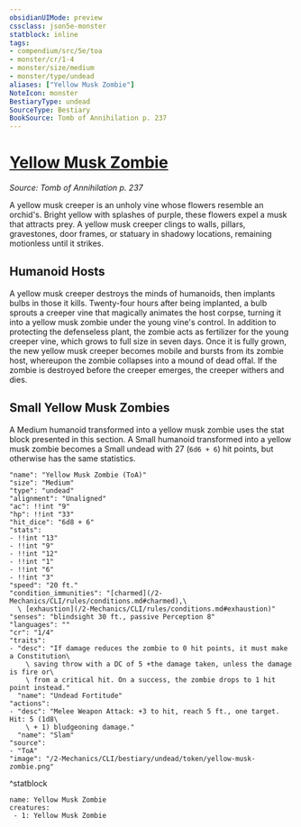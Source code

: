 ```yaml
---
obsidianUIMode: preview
cssclass: json5e-monster
statblock: inline
tags:
- compendium/src/5e/toa
- monster/cr/1-4
- monster/size/medium
- monster/type/undead
aliases: ["Yellow Musk Zombie"]
NoteIcon: monster
BestiaryType: undead
SourceType: Bestiary
BookSource: Tomb of Annihilation p. 237
---
```

# [Yellow Musk Zombie](2-Mechanics/CLI/bestiary/undead/yellow-musk-zombie-toa.md)
*Source: Tomb of Annihilation p. 237*  

A yellow musk creeper is an unholy vine whose flowers resemble an orchid's. Bright yellow with splashes of purple, these flowers expel a musk that attracts prey. A yellow musk creeper clings to walls, pillars, gravestones, door frames, or statuary in shadowy locations, remaining motionless until it strikes.

## Humanoid Hosts

A yellow musk creeper destroys the minds of humanoids, then implants bulbs in those it kills. Twenty-four hours after being implanted, a bulb sprouts a creeper vine that magically animates the host corpse, turning it into a yellow musk zombie under the young vine's control. In addition to protecting the defenseless plant, the zombie acts as fertilizer for the young creeper vine, which grows to full size in seven days. Once it is fully grown, the new yellow musk creeper becomes mobile and bursts from its zombie host, whereupon the zombie collapses into a mound of dead offal. If the zombie is destroyed before the creeper emerges, the creeper withers and dies.

## Small Yellow Musk Zombies

A Medium humanoid transformed into a yellow musk zombie uses the stat block presented in this section. A Small humanoid transformed into a yellow musk zombie becomes a Small undead with 27 (`6d6 + 6`) hit points, but otherwise has the same statistics.

```statblock
"name": "Yellow Musk Zombie (ToA)"
"size": "Medium"
"type": "undead"
"alignment": "Unaligned"
"ac": !!int "9"
"hp": !!int "33"
"hit_dice": "6d8 + 6"
"stats":
- !!int "13"
- !!int "9"
- !!int "12"
- !!int "1"
- !!int "6"
- !!int "3"
"speed": "20 ft."
"condition_immunities": "[charmed](/2-Mechanics/CLI/rules/conditions.md#charmed),\
  \ [exhaustion](/2-Mechanics/CLI/rules/conditions.md#exhaustion)"
"senses": "blindsight 30 ft., passive Perception 8"
"languages": ""
"cr": "1/4"
"traits":
- "desc": "If damage reduces the zombie to 0 hit points, it must make a Constitution\
    \ saving throw with a DC of 5 +the damage taken, unless the damage is fire or\
    \ from a critical hit. On a success, the zombie drops to 1 hit point instead."
  "name": "Undead Fortitude"
"actions":
- "desc": "Melee Weapon Attack: +3 to hit, reach 5 ft., one target. Hit: 5 (1d8\
    \ + 1) bludgeoning damage."
  "name": "Slam"
"source":
- "ToA"
"image": "/2-Mechanics/CLI/bestiary/undead/token/yellow-musk-zombie.png"
```
^statblock

```encounter-table
name: Yellow Musk Zombie
creatures:
 - 1: Yellow Musk Zombie
```
